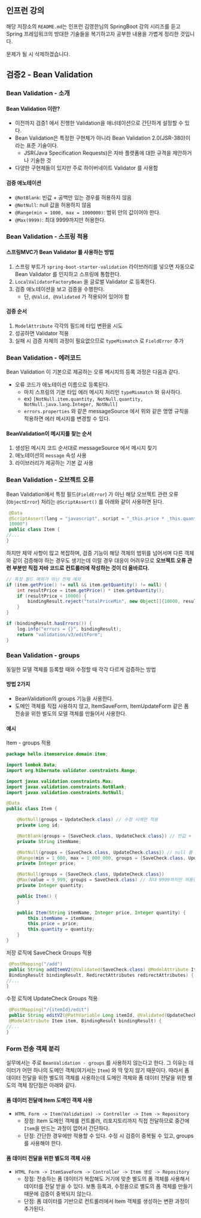 ## 인프런 강의

해당 저장소의 `README.md`는 인프런 김영한님의 SpringBoot 강의 시리즈를 듣고 Spring 프레임워크의 방대한 기술들을 복기하고자 공부한 내용을 가볍게 정리한 것입니다.

문제가 될 시 삭제하겠습니다.



## 검증2 - Bean Validation

### Bean Validation - 소개

#### Bean Validation 이란?

* 이전까지 검증1 에서 진행한 Validation을 애너테이션으로 간단하게 설정할 수 있다.
* Bean Validation은 특정한 구현체가 아니라 Bean Validation 2.0(JSR-380)이라는 표준 기술이다.
  * JSR(Java Specification Requests)은 자바 플랫폼에 대한 규격을 제안하거나 기술한 것
* 다양한 구현체들이 있지만 주로 하이버네이트 Validator 를 사용함



#### 검증 애노테이션

* `@NotBlank`: 빈값 + 공백만 있는 경우를 허용하지 않음
* `@NotNull`: null 값을 허용하지 않음
* `@Range(min = 1000, max = 1000000)`: 범위 안의 값이어야 한다.
* `@Max(9999)`: 최대 9999까지만 허용한다.



### Bean Validation - 스프링 적용

#### 스프링MVC가 Bean Validator 를 사용하는 방법

1. 스프링 부트가 `spring-boot-starter-validation` 라이브러리를 넣으면 자동으로 Bean Validator 를 인지하고 스프링에 통합한다.
2. `LocalValidatorFactoryBean` 을 글로벌 Validator 로 등록한다.
3. 검증 애노테이션을 보고 검증을 수행한다.
   * 단, `@Valid, @Validated` 가 적용되어 있어야 함



#### 검증 순서

1. `ModelAttribute` 각각의 필드에 타입 변환을 시도
2. 성공하면 Validator 적용
3. 실패 시 검증 자체의 과정이 필요없으므로 `typeMismatch` 로 `FieldError` 추가



### Bean Validation - 에러코드

Bean Validation 이 기본으로 제공하는 오류 메시지의 등록 과정은 다음과 같다.

* 오류 코드가 애노테이션 이름으로 등록된다. 
  * 마치 스프링의 기본 타입 에러 메시지 처리인 `typeMismatch` 와 유사하다.
  * ex) `[NotNull.item.quantity, NotNull.quantity, NotNull.java.lang.Integer, NotNull]`
  * `errors.properties` 와 같은 messageSource 에서 위와 같은 명명 규칙을 적용하면 에러 메시지를 변경할 수 있다.



#### BeanValidation이 메시지를 찾는 순서

1. 생성된 메시지 코드 순서대로 messageSource 에서 메시지 찾기
2. 애노테이션의 `message` 속성 사용
3. 라이브러리가 제공하는 기본 값 사용



### Bean Validation - 오브젝트 오류

Bean Validation에서 특정 필드(`FieldError`) 가 아닌 해당 오브젝트 관련 오류(`ObjectError`) 처리는 `@ScriptAssert()` 를 아래와 같이 사용하면 된다.

```java
 @Data
 @ScriptAssert(lang = "javascript", script = "_this.price * _this.quantity >=
 10000")
 public class Item {
//...
}
```



하지만 제약 사항이 많고 복잡하며, 검증 기능이 해당 객체의 범위를 넘어서며 다른 객체와 같이 검증해야 하는 경우도 생기는데 이럴 경우 대응이 어려우므로 **오브젝트 오류 관련 부분만 직접 자바 코드로 컨트롤러에 작성하는 것이 더 올바르다.**

```java
// 특정 필드 예외가 아닌 전체 예외
if (item.getPrice() != null && item.getQuantity() != null) {
    int resultPrice = item.getPrice() * item.getQuantity();
    if (resultPrice < 10000) {
        bindingResult.reject("totalPriceMin", new Object[]{10000, resultPrice}, null);
    }
}

if (bindingResult.hasErrors()) {
    log.info("errors = {}", bindingResult);
    return "validation/v3/editForm";
}
```



### Bean Validation - groups

동일한 모델 객체를 등록할 때와 수정할 때 각각 다르게 검증하는 방법



#### 방법 2가지

* BeanValidation의 groups 기능을 사용한다.
* 도메인 객체를 직접 사용하지 않고, ItemSaveForm, ItemUpdateForm 같은 폼 전송을 위한 별도의 모델 객체를 만들어서 사용한다.



#### 예시

Item - groups 적용

```java
package hello.itemservice.domain.item;

import lombok.Data;
import org.hibernate.validator.constraints.Range;

import javax.validation.constraints.Max;
import javax.validation.constraints.NotBlank;
import javax.validation.constraints.NotNull;

@Data
public class Item {

    @NotNull(groups = UpdateCheck.class) // 수정 시에만 적용
    private Long id;

    @NotBlank(groups = {SaveCheck.class, UpdateCheck.class}) // 빈값 + 공백만 있는 경우를 허용하지 않는다.
    private String itemName;

    @NotNull(groups = {SaveCheck.class, UpdateCheck.class}) // null 를 허용하지 않는다.
    @Range(min = 1_000, max = 1_000_000, groups = {SaveCheck.class, UpdateCheck.class}) // 범위 안의 값이어야 한다.
    private Integer price;

    @NotNull(groups = {SaveCheck.class, UpdateCheck.class})
    @Max(value = 9_999, groups = SaveCheck.class) // 최대 9999까지만 허용한다, 등록시에만 적용
    private Integer quantity;

    public Item() {
    }

    public Item(String itemName, Integer price, Integer quantity) {
        this.itemName = itemName;
        this.price = price;
        this.quantity = quantity;
    }
}

```



저장 로직에 SaveCheck Groups 적용

```java
 @PostMapping("/add")
 public String addItemV2(@Validated(SaveCheck.class) @ModelAttribute Item item,
 BindingResult bindingResult, RedirectAttributes redirectAttributes) {
//...
}
```



수정 로직에 UpdateCheck Groups 적용

```java
 @PostMapping("/{itemId}/edit")
 public String editV2(@PathVariable Long itemId, @Validated(UpdateCheck.class)
 @ModelAttribute Item item, BindingResult bindingResult) {
//...
}
```



### Form 전송 객체 분리

실무에서는 주로 `BeanValidation - groups` 를 사용하지 않는다고 한다.
그 이유는 데이터가 어떤 하나의 도메인 객체(여기서는 `Item`) 와 딱 맞지 않기 때문이다. 
따라서 폼 데이터 전달을 위한 별도의 객체를 사용하는데 도메인 객체와 폼 데이터 전달을 위한 별도의 객체 장단점은 아래와 같다. 



#### 폼 데이터 전달에 Item 도메인 객체 사용

* `HTML Form -> Item(Validation) -> Controller -> Item -> Repository`
  * 장점: Item 도메인 객체를 컨트롤러, 리포지토리까지 직접 전달하므로 중간에 `Item`을 만드는 과정이 없어서 간단하다.
  * 단점: 간단한 경우에만 적용할 수 있다. 수정 시 검증이 중복될 수 있고, groups 를 사용해야 한다.



#### 폼 데이터 전달을 위한 별도의 객체 사용

* `HTML Form -> ItemSaveForm -> Controller -> Item 생성 -> Repository`
  * 장점: 전송하는 폼 데이터가 복잡해도 거기에 맞춘 별도의 폼 객체를 사용해서 데이터를 전달 받을 수 있다. 보통 등록과, 수정용으로 별도의 폼 객체를 만들기 때문에 검증이 중복되지 않는다.
  * 단점: 폼 데이터를 기반으로 컨트롤러에서 Item 객체를 생성하는 변환 과정이 추가된다.